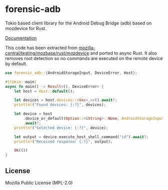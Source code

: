 # forensic-adb

Tokio based client library for the Android Debug Bridge (adb) based on mozdevice for Rust.

[Documentation](https://docs.rs/forensic-adb)

This code has been extracted from [mozilla-central/testing/mozbase/rust/mozdevice][1] and ported to async Rust. It also removes root detection so no commands are executed on the remote device by default.

[1]: https://hg.mozilla.org/mozilla-central/file/tip/testing/mozbase/rust/mozdevice

```rust
use forensic_adb::{AndroidStorageInput, DeviceError, Host};

#[tokio::main]
async fn main() -> Result<(), DeviceError> {
    let host = Host::default();

    let devices = host.devices::<Vec<_>>().await?;
    println!("Found devices: {:?}", devices);

    let device = host
        .device_or_default(Option::<&String>::None, AndroidStorageInput::default())
        .await?;
    println!("Selected device: {:?}", device);

    let output = device.execute_host_shell_command("id").await?;
    println!("Received response: {:?}", output);

    Ok(())
}
```

## License

Mozilla Public License (MPL-2.0)
